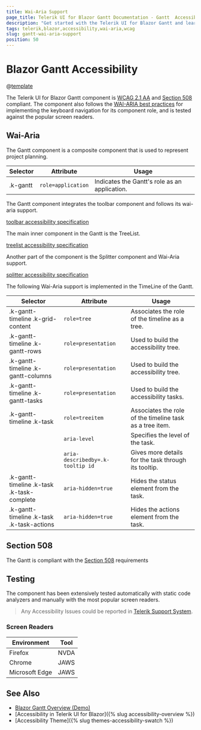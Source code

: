 ```yaml
---
title: Wai-Aria Support
page_title: Telerik UI for Blazor Gantt Documentation - Gantt  Accessibility
description: "Get started with the Telerik UI for Blazor Gantt and learn about its accessibility support for WAI-ARIA, Section 508, and WCAG 2.1."
tags: telerik,blazor,accessibility,wai-aria,wcag
slug: gantt-wai-aria-support
position: 50
---
```


# Blazor Gantt Accessibility

@[template](/_contentTemplates/common/parameters-table-styles.md#table-layout)



The Telerik UI for Blazor Gantt component is [WCAG 2.1 AA](https://www.w3.org/TR/WCAG21/) and [Section 508](http://www.section508.gov/) compliant. The component also follows the [WAI-ARIA best practices](https://www.w3.org/WAI/ARIA/apg/) for implementing the keyboard navigation for its component role, and is tested against the popular screen readers.

## Wai-Aria


The Gantt component is a composite component that is used to represent project planning.

| Selector | Attribute | Usage |
| -------- | --------- | ----- |
| .k-gantt | `role=application` | Indicates the Gantt's role as an application. |


The Gantt component integrates the toolbar component and follows its wai-aria support.

[toolbar accessibility specification]({{toolbar_a11y_link}})


The main inner component in the Gantt is the TreeList.

[treelist accessibility specification]({{treelist_a11y_link}})


Another part of the component is the Splitter component and Wai-Aria support.

[splitter accessibility specification]({{splitter_a11y_link}})


The following Wai-Aria support is implemented in the TimeLine of the Gantt.

| Selector | Attribute | Usage |
| -------- | --------- | ----- |
| .k-gantt-timeline .k-grid-content | `role=tree` | Associates the role of the timeline as a tree. |
| .k-gantt-timeline .k-gantt-rows | `role=presentation` | Used to build the accessibility tree. |
| .k-gantt-timeline .k-gantt-columns | `role=presentation` | Used to build the accessibility tree. |
| .k-gantt-timeline .k-gantt-tasks | `role=presentation` | Used to build the accessibility tasks. |
| .k-gantt-timeline .k-task | `role=treeitem` | Associates the role of the timeline task as a tree item. |
|  | `aria-level` | Specifies the level of the task. |
|  | `aria-describedby=.k-tooltip id` | Gives more details for the task through its tooltip. |
| .k-gantt-timeline .k-task .k-task-complete | `aria-hidden=true` | Hides the status element from the task. |
| .k-gantt-timeline .k-task .k-task-actions | `aria-hidden=true` | Hides the actions element from the task. |

## Section 508


The Gantt is compliant with the [Section 508](http://www.section508.gov/) requirements

## Testing


The component has been extensively tested automatically with static code analyzers and manually with the most popular screen readers.

> Any Accessibility Issues could be reported in [Telerik Support System](https://www.telerik.com/account/support-center).

### Screen Readers

| Environment | Tool |
| ----------- | ---- |
| Firefox | NVDA |
| Chrome | JAWS |
| Microsoft Edge | JAWS |



## See Also

* [Blazor Gantt Overview (Demo)](https://demos.telerik.com/blazor-ui/gantt/overview)
* [Accessibility in Telerik UI for Blazor]({% slug accessibility-overview %})
* [Accessibility Theme]({% slug themes-accessibility-swatch %})
